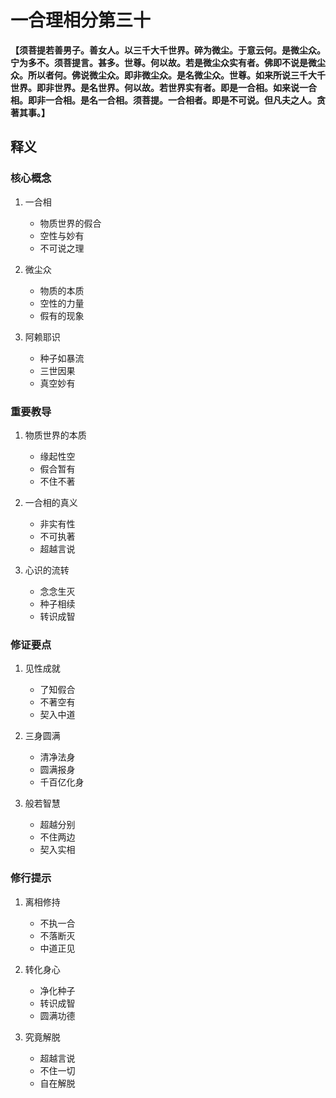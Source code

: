 # 一合理相分第三十

**【须菩提若善男子。善女人。以三千大千世界。碎为微尘。于意云何。是微尘众。宁为多不。须菩提言。甚多。世尊。何以故。若是微尘众实有者。佛即不说是微尘众。所以者何。佛说微尘众。即非微尘众。是名微尘众。世尊。如来所说三千大千世界。即非世界。是名世界。何以故。若世界实有者。即是一合相。如来说一合相。即非一合相。是名一合相。须菩提。一合相者。即是不可说。但凡夫之人。贪著其事。】**

## 释义

### 核心概念
1. 一合相
   - 物质世界的假合
   - 空性与妙有
   - 不可说之理

2. 微尘众
   - 物质的本质
   - 空性的力量
   - 假有的现象

3. 阿赖耶识
   - 种子如暴流
   - 三世因果
   - 真空妙有

### 重要教导
1. 物质世界的本质
   - 缘起性空
   - 假合暂有
   - 不住不著

2. 一合相的真义
   - 非实有性
   - 不可执著
   - 超越言说

3. 心识的流转
   - 念念生灭
   - 种子相续
   - 转识成智

### 修证要点
1. 见性成就
   - 了知假合
   - 不著空有
   - 契入中道

2. 三身圆满
   - 清净法身
   - 圆满报身
   - 千百亿化身

3. 般若智慧
   - 超越分别
   - 不住两边
   - 契入实相

### 修行提示
1. 离相修持
   - 不执一合
   - 不落断灭
   - 中道正见

2. 转化身心
   - 净化种子
   - 转识成智
   - 圆满功德

3. 究竟解脱
   - 超越言说
   - 不住一切
   - 自在解脱

